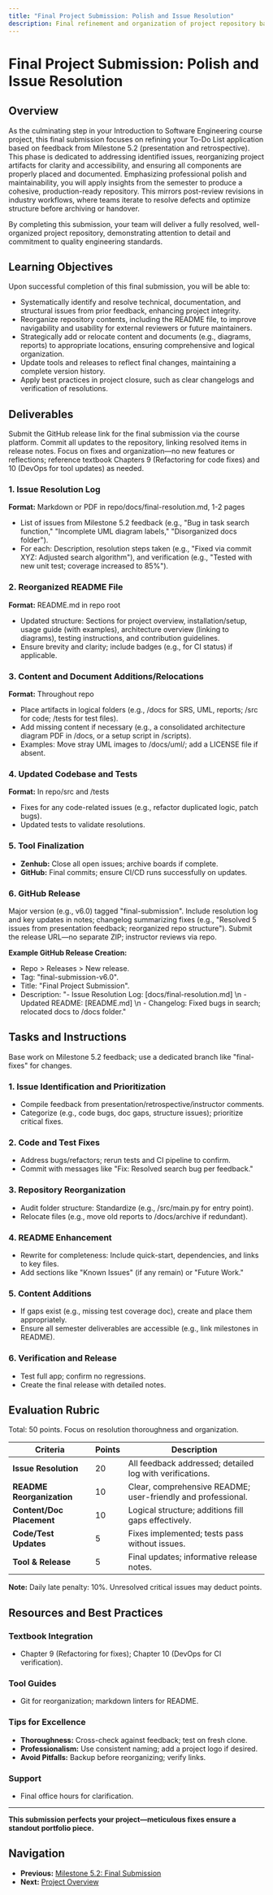 ```yaml
---
title: "Final Project Submission: Polish and Issue Resolution"
description: Final refinement and organization of project repository based on feedback
---
```


# Final Project Submission: Polish and Issue Resolution

## Overview

As the culminating step in your Introduction to Software Engineering course project, this final submission focuses on refining your To-Do List application based on feedback from Milestone 5.2 (presentation and retrospective). This phase is dedicated to addressing identified issues, reorganizing project artifacts for clarity and accessibility, and ensuring all components are properly placed and documented. Emphasizing professional polish and maintainability, you will apply insights from the semester to produce a cohesive, production-ready repository. This mirrors post-review revisions in industry workflows, where teams iterate to resolve defects and optimize structure before archiving or handover.

By completing this submission, your team will deliver a fully resolved, well-organized project repository, demonstrating attention to detail and commitment to quality engineering standards.

## Learning Objectives

Upon successful completion of this final submission, you will be able to:

- Systematically identify and resolve technical, documentation, and structural issues from prior feedback, enhancing project integrity.
- Reorganize repository contents, including the README file, to improve navigability and usability for external reviewers or future maintainers.
- Strategically add or relocate content and documents (e.g., diagrams, reports) to appropriate locations, ensuring comprehensive and logical organization.
- Update tools and releases to reflect final changes, maintaining a complete version history.
- Apply best practices in project closure, such as clear changelogs and verification of resolutions.

## Deliverables

Submit the GitHub release link for the final submission via the course platform. Commit all updates to the repository, linking resolved items in release notes. Focus on fixes and organization—no new features or reflections; reference textbook Chapters 9 (Refactoring for code fixes) and 10 (DevOps for tool updates) as needed.

### 1. Issue Resolution Log
**Format:** Markdown or PDF in repo/docs/final-resolution.md, 1-2 pages

- List of issues from Milestone 5.2 feedback (e.g., "Bug in task search function," "Incomplete UML diagram labels," "Disorganized docs folder").
- For each: Description, resolution steps taken (e.g., "Fixed via commit XYZ: Adjusted search algorithm"), and verification (e.g., "Tested with new unit test; coverage increased to 85%").

### 2. Reorganized README File
**Format:** README.md in repo root

- Updated structure: Sections for project overview, installation/setup, usage guide (with examples), architecture overview (linking to diagrams), testing instructions, and contribution guidelines.
- Ensure brevity and clarity; include badges (e.g., for CI status) if applicable.

### 3. Content and Document Additions/Relocations
**Format:** Throughout repo

- Place artifacts in logical folders (e.g., /docs for SRS, UML, reports; /src for code; /tests for test files).
- Add missing content if necessary (e.g., a consolidated architecture diagram PDF in /docs, or a setup script in /scripts).
- Examples: Move stray UML images to /docs/uml/; add a LICENSE file if absent.

### 4. Updated Codebase and Tests
**Format:** In repo/src and /tests

- Fixes for any code-related issues (e.g., refactor duplicated logic, patch bugs).
- Updated tests to validate resolutions.

### 5. Tool Finalization

- **Zenhub:** Close all open issues; archive boards if complete.
- **GitHub:** Final commits; ensure CI/CD runs successfully on updates.

### 6. GitHub Release

Major version (e.g., v6.0) tagged "final-submission". Include resolution log and key updates in notes; changelog summarizing fixes (e.g., "Resolved 5 issues from presentation feedback; reorganized repo structure"). Submit the release URL—no separate ZIP; instructor reviews via repo.

**Example GitHub Release Creation:**
- Repo > Releases > New release.
- Tag: "final-submission-v6.0".
- Title: "Final Project Submission".
- Description: "- Issue Resolution Log: [docs/final-resolution.md] \n - Updated README: [README.md] \n - Changelog: Fixed bugs in search; relocated docs to /docs folder."

## Tasks and Instructions

Base work on Milestone 5.2 feedback; use a dedicated branch like "final-fixes" for changes.

### 1. Issue Identification and Prioritization
- Compile feedback from presentation/retrospective/instructor comments.
- Categorize (e.g., code bugs, doc gaps, structure issues); prioritize critical fixes.

### 2. Code and Test Fixes
- Address bugs/refactors; rerun tests and CI pipeline to confirm.
- Commit with messages like "Fix: Resolved search bug per feedback."

### 3. Repository Reorganization
- Audit folder structure: Standardize (e.g., /src/main.py for entry point).
- Relocate files (e.g., move old reports to /docs/archive if redundant).

### 4. README Enhancement
- Rewrite for completeness: Include quick-start, dependencies, and links to key files.
- Add sections like "Known Issues" (if any remain) or "Future Work."

### 5. Content Additions
- If gaps exist (e.g., missing test coverage doc), create and place them appropriately.
- Ensure all semester deliverables are accessible (e.g., link milestones in README).

### 6. Verification and Release
- Test full app; confirm no regressions.
- Create the final release with detailed notes.

## Evaluation Rubric

Total: 50 points. Focus on resolution thoroughness and organization.

| Criteria | Points | Description |
|----------|--------|-------------|
| **Issue Resolution** | 20 | All feedback addressed; detailed log with verifications. |
| **README Reorganization** | 10 | Clear, comprehensive README; user-friendly and professional. |
| **Content/Doc Placement** | 10 | Logical structure; additions fill gaps effectively. |
| **Code/Test Updates** | 5 | Fixes implemented; tests pass without issues. |
| **Tool & Release** | 5 | Final updates; informative release notes. |

**Note:** Daily late penalty: 10%. Unresolved critical issues may deduct points.

## Resources and Best Practices

### Textbook Integration
- Chapter 9 (Refactoring for fixes); Chapter 10 (DevOps for CI verification).

### Tool Guides
- Git for reorganization; markdown linters for README.

### Tips for Excellence
- **Thoroughness:** Cross-check against feedback; test on fresh clone.
- **Professionalism:** Use consistent naming; add a project logo if desired.
- **Avoid Pitfalls:** Backup before reorganizing; verify links.

### Support
- Final office hours for clarification.

---

**This submission perfects your project—meticulous fixes ensure a standout portfolio piece.**

## Navigation

- **Previous:** [Milestone 5.2: Final Submission](milestone-5-2)
- **Next:** [Project Overview](index)
